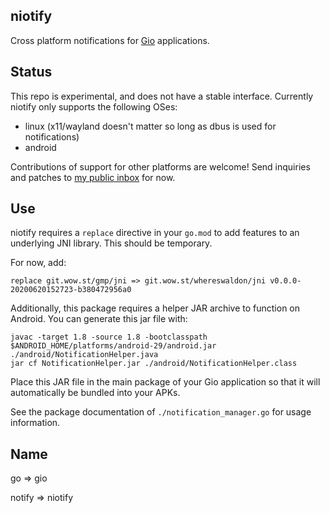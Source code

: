 ## niotify

Cross platform notifications for [Gio](https://gioui.org) applications.

## Status

This repo is experimental, and does not have a stable interface. Currently niotify
only supports the following OSes:

- linux (x11/wayland doesn't matter so long as dbus is used for notifications)
- android

Contributions of support for other platforms are welcome! Send inquiries and patches
to [my public inbox](https://lists.sr.ht/~whereswaldon/public-inbox) for now.

## Use

niotify requires a `replace` directive in your `go.mod` to add features to an underlying
JNI library. This should be temporary.

For now, add:

```
replace git.wow.st/gmp/jni => git.wow.st/whereswaldon/jni v0.0.0-20200620152723-b380472956a0
```

Additionally, this package requires a helper JAR archive to function on Android. You can
generate this jar file with:

```
javac -target 1.8 -source 1.8 -bootclasspath $ANDROID_HOME/platforms/android-29/android.jar ./android/NotificationHelper.java
jar cf NotificationHelper.jar ./android/NotificationHelper.class
```

Place this JAR file in the main package of your Gio application so that it will automatically
be bundled into your APKs.

See the package documentation of `./notification_manager.go` for usage information.

## Name

go => gio

notify => niotify
